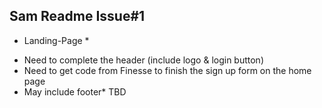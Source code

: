 ## Sam Readme Issue#1

* Landing-Page *

- Need to complete the header (include logo & login button)
- Need to get code from Finesse to finish the sign up form on the home page
- May include footer* TBD
